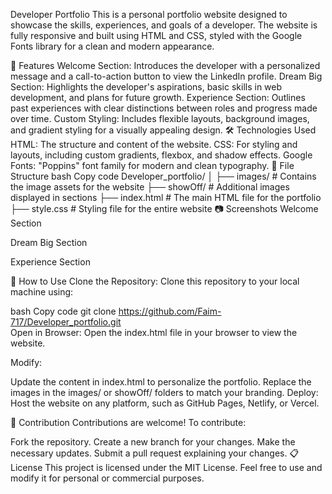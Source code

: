 Developer Portfolio
This is a personal portfolio website designed to showcase the skills, experiences, and goals of a developer. The website is fully responsive and built using HTML and CSS, styled with the Google Fonts library for a clean and modern appearance.

🌟 Features
Welcome Section:
Introduces the developer with a personalized message and a call-to-action button to view the LinkedIn profile.
Dream Big Section:
Highlights the developer's aspirations, basic skills in web development, and plans for future growth.
Experience Section:
Outlines past experiences with clear distinctions between roles and progress made over time.
Custom Styling:
Includes flexible layouts, background images, and gradient styling for a visually appealing design.
🛠️ Technologies Used
HTML: The structure and content of the website.
CSS: For styling and layouts, including custom gradients, flexbox, and shadow effects.
Google Fonts: "Poppins" font family for modern and clean typography.
📁 File Structure
bash
Copy code
Developer_portfolio/
│
├── images/                  # Contains the image assets for the website
├── showOff/                 # Additional images displayed in sections
├── index.html               # The main HTML file for the portfolio
├── style.css                # Styling file for the entire website
📷 Screenshots
Welcome Section


Dream Big Section


Experience Section


🚀 How to Use
Clone the Repository:
Clone this repository to your local machine using:

bash
Copy code
git clone https://github.com/Faim-717/Developer_portfolio.git  
Open in Browser:
Open the index.html file in your browser to view the website.

Modify:

Update the content in index.html to personalize the portfolio.
Replace the images in the images/ or showOff/ folders to match your branding.
Deploy:
Host the website on any platform, such as GitHub Pages, Netlify, or Vercel.

🌈 Contribution
Contributions are welcome! To contribute:

Fork the repository.
Create a new branch for your changes.
Make the necessary updates.
Submit a pull request explaining your changes.
📋 License
This project is licensed under the MIT License. Feel free to use and modify it for personal or commercial purposes.
